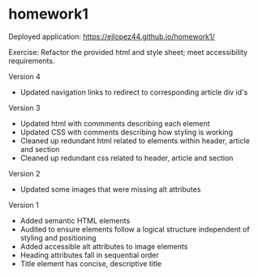 # homework1

Deployed application: https://ejlopez44.github.io/homework1/

Exercise: Refactor the provided html and style sheet; meet accessibility requirements.

Version 4
- Updated navigation links to redirect to corresponding article div id's

Version 3
- Updated html with commments describing each element
- Updated CSS with comments describing how styling is working
- Cleaned up redundant html related to elements within header, article and section
- Cleaned up redundant css related to header, article and section

Version 2
- Updated some images that were missing alt attributes

Version 1
- Added semantic HTML elements
- Audited to ensure elements follow a logical structure independent of styling and positioning
- Added accessible alt attributes to image elements
- Heading attributes fall in sequential order
- Title element has concise, descriptive title



